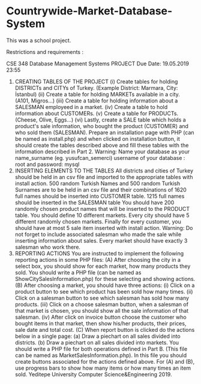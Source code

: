 # Countrywide-Market-Database-System
 
This was a school project.

Restrictions and requirements :

CSE 348 Database Management Systems
PROJECT
Due Date: 19.05.2019 23:55
1. CREATING TABLES OF THE PROJECT
(i) Create tables for holding DISTRICTs and CITYs of Turkey. (Example District: Marmara, City:
İstanbul)
(ii) Create a table for holding MARKETs available in a city. (A101, Migros...)
(iii) Create a table for holding information about a SALESMAN employeed in a market.
(iv) Create a table to hold information about CUSTOMERs.
(v) Create a table for PRODUCTs.(Cheese, Olive, Eggs...)
(vi) Lastly, create a SALE table which holds a product's sale information, who bought the product
(CUSTOMER) and who sold them (SALESMAN).
Prepare an installation page with PHP (can be named as install.php) and when clicked on installation
button, it should create the tables described above and fill these tables with the information described
in Part 2.
Warning: Name your database as your name_surname (eg. yusufcan_semerci)
username of your database : root and password: mysql
2. INSERTING ELEMENTS TO THE TABLES
All districts and cities of Turkey should be held in an csv file and imported to the appropriate tables
with install action.
500 random Turkish Names and 500 random Turkish Surnames are to be held in an csv file and their
combinations of 1620 full names should be inserted into CUSTOMER table. 1215 full names should
be inserted in the SALESMAN table
You should have 200 randomly chosen product names that will be inserted to the PRODUCT table.
You should define 10 different markets.
Every city should have 5 different randomly chosen markets.
Finally for every customer, you should have at most 5 sale item inserted with install action.
Warning: Do not forget to include associated salesman who made the sale while inserting information
about sales. Every market should have exactly 3 salesman who work there.
3. REPORTING ACTIONS
You are instructed to implement the following reporting actions in some PHP files:
(A) After choosing the city in a select box, you should show for each market, how many products they
sold. You should write a PHP file (can be named as ShowCitySalesInformation.php) for these
selecting and showing actions.
(B) After choosing a market, you should have three actions:
(i) Click on a product button to see which product has been sold how many times.
(ii) Click on a salesman button to see which salesman has sold how many products.
(iii) Click on a choose salesman button, when a salesman of that market is chosen, you should show
all the sale information of that salesman.
(iv) After click on invoice button choose the customer who bought items in that market, then show
his/her products, their prices, sale date and total cost.
(C) When report button is clicked do the actions below in a single page:
(a) Draw a piechart on all sales divided into districts.
(b) Draw a piechart on all sales divided into markets.
You should write a PHP file for both operations defined in Part B. (This file can be named as
MarketSalesInformation.php). In this file you should create buttons associated for the actions defined
above. For (A) and (B), use progress bars to show how many items or how many times an item sold.
Yeditepe University Computer Science&Engineering 2019.

